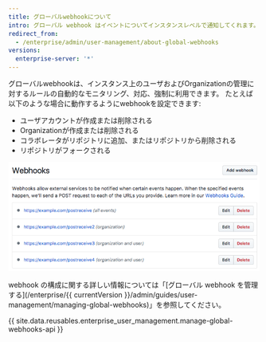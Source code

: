 ```yaml
---
title: グローバルwebhookについて
intro: グローバル webhook はイベントについてインスタンスレベルで通知してくれます。
redirect_from:
  - /enterprise/admin/user-management/about-global-webhooks
versions:
  enterprise-server: '*'
---
```


グローバルwebhookは、インスタンス上のユーザおよびOrganizationの管理に対するルールの自動的なモニタリング、対応、強制に利用できます。 たとえば以下のような場合に動作するようにwebhookを設定できます:
- ユーザアカウントが作成または削除される
- Organizationが作成または削除される
- コラボレータがリポジトリに追加、またはリポジトリから削除される
- リポジトリがフォークされる

![グローバル webhook のリスト](/assets/images/enterprise/site-admin-settings/list-of-global-webhooks.png)

webhook の構成に関する詳しい情報については「[グローバル webhook を管理する](/enterprise/{{ currentVersion }}/admin/guides/user-management/managing-global-webhooks)」を参照してください。

{{ site.data.reusables.enterprise_user_management.manage-global-webhooks-api }}
